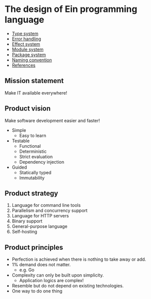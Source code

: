 # The design of Ein programming language

- [Type system](type_system.md)
- [Error handling](error_handling.md)
- [Effect system](effect_system.md)
- [Module system](module_system.md)
- [Package system](package_system.md)
- [Naming convention](naming_convention.md)
- [References](references.md)

## Mission statement

Make IT available everywhere!

## Product vision

Make software development easier and faster!

- Simple
  - Easy to learn
- Testable
  - Functional
  - Deterministic
  - Strict evaluation
  - Dependency injection
- Guided
  - Statically typed
  - Immutability

## Product strategy

1. Language for command line tools
1. Parallelism and concurrency support
1. Language for HTTP servers
1. Binary support
1. General-purpose language
1. Self-hosting

## Product principles

- Perfection is achieved when there is nothing to take away or add.
- 1% demand does not matter.
  - e.g. Go
- Complexity can only be built upon simplicity.
  - Application logics are complex!
- Resemble but do not depend on existing technologies.
- One way to do one thing
